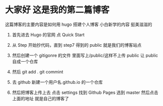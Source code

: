 # 大家好 这是我的第二篇博客

这篇博客的主要内容是如何用 hugo 搭建个人博客 小白新学的内容 挺美滋滋的

1.  首先进去 Hugo 的官网 点 Quick Start

2.  从 Step 开始抄代码，直到 step7 得到的 public 就是我们的博客站点

3.  然后创建一个 gitigonre 的文件 里面写上/public/这样不上传 public 让 public 自成一个仓库

4.  然后 git add . git commint

5.  去 github 新建一个用户名.github.io 的一个仓库

6.  然后把博客上传上去 点击 settings 找到 Github Pages 选到 master 然后点击上面的地址 就是自己的博客了
